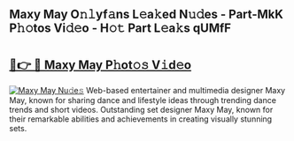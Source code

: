 ## Maxy May O𝚗𝚕yf𝚊ns L𝚎a𝚔ed N𝚞𝚍es - Part-MkK P𝚑𝚘tos Vi𝚍𝚎o - H𝚘𝚝 Part L𝚎a𝚔s qUMfF

# <h2><a href="http://kf75o6s.oniu.top/?m=Maxy+May">🔗👉 🔴 Maxy May P𝚑ot𝚘𝚜 V𝚒d𝚎o</a></h2>

[![Maxy May Nu𝚍e𝚜](https://i.imgur.com/0qMVB7G.gif)](http://kf75o6s.oniu.top/?m=Maxy+May)
Web-based entertainer and multimedia designer Maxy May, known for sharing dance and lifestyle ideas through trending dance trends and short videos. Outstanding set designer Maxy May, known for their remarkable abilities and achievements in creating visually stunning sets.  
